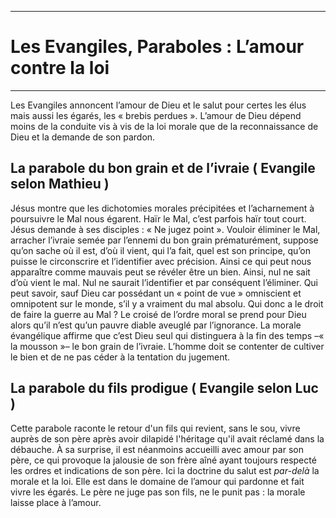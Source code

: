 ***
# Les Evangiles, Paraboles : L’amour contre la loi
***
Les Evangiles annoncent l’amour de Dieu et le salut pour certes les élus mais aussi les égarés, les « brebis perdues ». L’amour de Dieu dépend moins de la conduite vis à vis de la loi morale que de la reconnaissance de Dieu et la demande de son pardon.

## La parabole du bon grain et de l’ivraie ( Evangile selon Mathieu )

Jésus montre que les dichotomies morales précipitées et l’acharnement à poursuivre le Mal nous égarent. Haïr le Mal, c’est parfois haïr tout court. Jésus demande à ses disciples : « Ne jugez point ». Vouloir éliminer le Mal, arracher l’ivraie semée par l’ennemi du bon grain prématurément, suppose qu’on sache où il est, d’où il vient, qui l’a fait, quel est son principe, qu’on puisse le circonscrire et l’identifier avec précision. Ainsi ce qui peut nous apparaître comme mauvais peut se révéler être un bien. Ainsi, nul ne sait d’où vient le mal. Nul ne saurait l’identifier et par conséquent l’éliminer. Qui peut savoir, sauf Dieu car possédant un « point de vue » omniscient et omnipotent sur le monde,  s’il y a vraiment du mal absolu. Qui donc a le droit de faire la guerre au Mal ? Le croisé de l’ordre moral se prend pour Dieu alors qu’il n’est qu’un pauvre diable aveuglé par l’ignorance.
La morale évangélique affirme que c’est Dieu seul qui distinguera à la fin des temps –« la mousson »– le bon grain de l’ivraie. L’homme doit se contenter de cultiver le bien et de ne pas céder à la tentation du jugement.

## La parabole du fils prodigue ( Evangile selon Luc )

Cette parabole raconte le retour d'un fils qui revient, sans le sou, vivre auprès de son père après avoir dilapidé l'héritage qu'il avait réclamé dans la débauche. À sa surprise, il est néanmoins accueilli avec amour par son père, ce qui provoque la jalousie de son frère aîné ayant toujours respecté les ordres et indications de son père.
Ici la doctrine du salut est *par-delà* la morale et la loi. Elle est dans le domaine de l’amour qui pardonne et fait vivre les égarés. Le père ne juge pas son fils, ne le punit pas : la morale laisse place à l’amour.